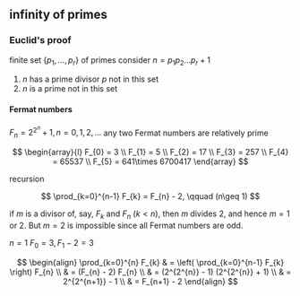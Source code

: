 ## infinity of primes


### Euclid's proof

finite set ${\left\{ p_{1},\dots ,p_{r} \right\}}$ of primes
consider ${n=p_{1}p_{2}\dots p_{r}+1}$  

1. $n$ has a prime divisor $p$ not in this set
2. $n$ is a prime not in this set


#### Fermat numbers 
${F_{n} = 2^{2^{n}}+1,n=0,1,2,\dots}$
any two Fermat numbers are relatively prime

$$
\begin{array}{l}
F_{0} = 3 \\
F_{1} = 5 \\
F_{2} = 17 \\
F_{3} = 257 \\
F_{4} = 65537 \\
F_{5} = 641\times 6700417
\end{array}
$$

recursion

$$
\prod_{k=0}^{n-1} F_{k} = F_{n} - 2, \qquad (n\geq 1)
$$

if $m$ is a divisor of,
say, $F_{k}$ and $F_{n}$ ($k < n$), then $m$ divides $2$, and hence $m = 1$ or $2$. But
$m = 2$ is impossible since all Fermat numbers are odd.

$n=1$ ${F_{0}=3,F_{1}-2=3}$

$$
\begin{align}
\prod_{k=0}^{n} F_{k} 
 & = \left( \prod_{k=0}^{n-1} F_{k}  \right) F_{n}  \\
 & = (F_{n} - 2) F_{n}  \\
 & = (2^{2^{n}} - 1) (2^{2^{n}} + 1)  \\
 & = 2^{2^{n+1}} - 1  \\
 & = F_{n+1} - 2
\end{align}
$$

